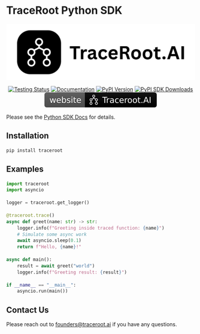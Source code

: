 # TraceRoot Python SDK

<div align="center">
  <a href="https://traceroot.ai/">
    <img src="https://raw.githubusercontent.com/traceroot-ai/traceroot/main/misc/images/traceroot_logo.png" alt="TraceRoot Logo">
  </a>
</div>

<div align="center">

[![Testing Status][testing-image]][testing-url]
[![Documentation][docs-image]][docs-url]
[![PyPI Version][pypi-image]][pypi-url]
[![PyPI SDK Downloads][pypi-sdk-downloads-image]][pypi-sdk-downloads-url]
[![TraceRoot.AI Website](https://raw.githubusercontent.com/traceroot-ai/traceroot/refs/heads/main/misc/images/custom-website-badge.svg)][company-website-url]

</div>

Please see the [Python SDK Docs](https://docs.traceroot.ai/sdk/python) for details.

## Installation

```bash
pip install traceroot
```

## Examples

```python
import traceroot
import asyncio

logger = traceroot.get_logger()

@traceroot.trace()
async def greet(name: str) -> str:
    logger.info(f"Greeting inside traced function: {name}")
    # Simulate some async work
    await asyncio.sleep(0.1)
    return f"Hello, {name}!"

async def main():
    result = await greet("world")
    logger.info(f"Greeting result: {result}")

if __name__ == "__main__":
    asyncio.run(main())
```

## Contact Us

Please reach out to founders@traceroot.ai if you have any questions.

[company-website-url]: https://traceroot.ai
[docs-image]: https://img.shields.io/badge/docs-traceroot.ai-0dbf43
[docs-url]: https://docs.traceroot.ai
[pypi-image]: https://badge.fury.io/py/traceroot.svg
[pypi-sdk-downloads-image]: https://static.pepy.tech/badge/traceroot
[pypi-sdk-downloads-url]: https://pypi.python.org/pypi/traceroot
[pypi-url]: https://pypi.python.org/pypi/traceroot
[testing-image]: https://github.com/traceroot-ai/traceroot/actions/workflows/test.yml/badge.svg
[testing-url]: https://github.com/traceroot-ai/traceroot/actions/workflows/test.yml
